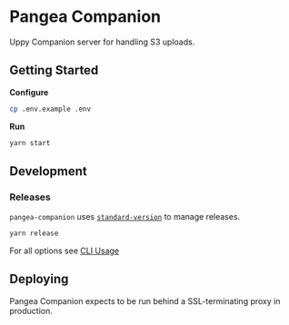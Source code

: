 # Pangea Companion

Uppy Companion server for handling S3 uploads.

## Getting Started

**Configure**

```sh
cp .env.example .env
```

**Run**

```sh
yarn start
```

## Development

### Releases

`pangea-companion` uses [`standard-version`](https://github.com/conventional-changelog/standard-version) to manage releases.

```sh
yarn release
```

For all options see [CLI Usage](https://github.com/conventional-changelog/standard-version#cli-usage)

## Deploying

Pangea Companion expects to be run behind a SSL-terminating proxy in production.
